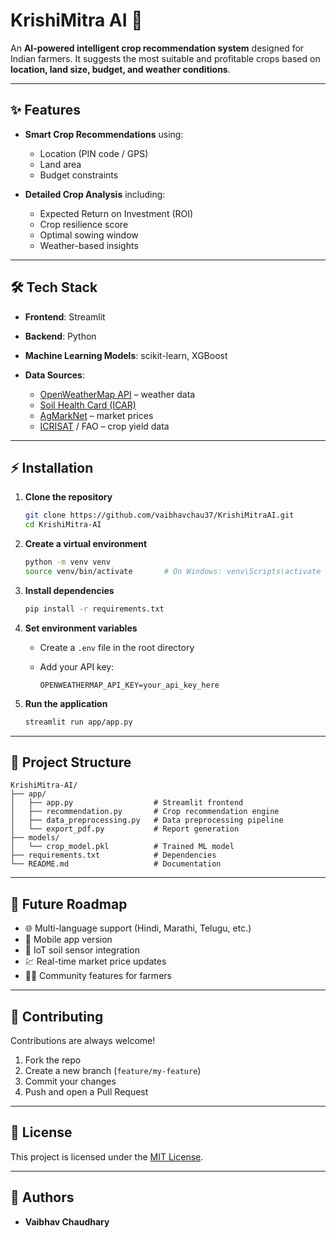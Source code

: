 # KrishiMitra AI 🌾

An **AI-powered intelligent crop recommendation system** designed for Indian farmers.
It suggests the most suitable and profitable crops based on **location, land size, budget, and weather conditions**.

---

## ✨ Features

- **Smart Crop Recommendations** using:

  - Location (PIN code / GPS)
  - Land area
  - Budget constraints

- **Detailed Crop Analysis** including:

  - Expected Return on Investment (ROI)
  - Crop resilience score
  - Optimal sowing window
  - Weather-based insights

---

## 🛠 Tech Stack

- **Frontend**: Streamlit
- **Backend**: Python
- **Machine Learning Models**: scikit-learn, XGBoost
- **Data Sources**:

  - [OpenWeatherMap API](https://openweathermap.org/api) – weather data
  - [Soil Health Card (ICAR)](https://soilhealth.dac.gov.in/)
  - [AgMarkNet](https://agmarknet.gov.in/) – market prices
  - [ICRISAT](https://www.icrisat.org/) / FAO – crop yield data

---

## ⚡ Installation

1. **Clone the repository**

   ```bash
   git clone https://github.com/vaibhavchau37/KrishiMitraAI.git
   cd KrishiMitra-AI
   ```

2. **Create a virtual environment**

   ```bash
   python -m venv venv
   source venv/bin/activate       # On Windows: venv\Scripts\activate
   ```

3. **Install dependencies**

   ```bash
   pip install -r requirements.txt
   ```

4. **Set environment variables**

   - Create a `.env` file in the root directory
   - Add your API key:

     ```
     OPENWEATHERMAP_API_KEY=your_api_key_here
     ```

5. **Run the application**

   ```bash
   streamlit run app/app.py
   ```

---

## 📂 Project Structure

```
KrishiMitra-AI/
├── app/
│   ├── app.py                  # Streamlit frontend
│   ├── recommendation.py       # Crop recommendation engine
│   ├── data_preprocessing.py   # Data preprocessing pipeline
│   └── export_pdf.py           # Report generation
├── models/
│   └── crop_model.pkl          # Trained ML model
├── requirements.txt            # Dependencies
└── README.md                   # Documentation
```

---

## 🚀 Future Roadmap

- 🌐 Multi-language support (Hindi, Marathi, Telugu, etc.)
- 📱 Mobile app version
- 🌱 IoT soil sensor integration
- 💹 Real-time market price updates
- 👨‍🌾 Community features for farmers

---

## 🤝 Contributing

Contributions are always welcome!

1. Fork the repo
2. Create a new branch (`feature/my-feature`)
3. Commit your changes
4. Push and open a Pull Request

---

## 📜 License

This project is licensed under the [MIT License](LICENSE).

---

## 👥 Authors

- **Vaibhav Chaudhary**
